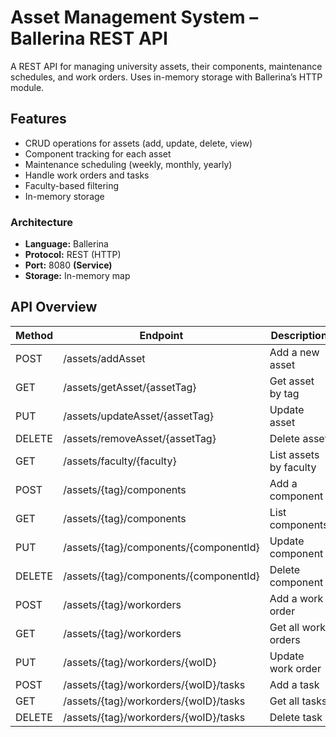 # Asset Management System – Ballerina REST API

A REST API for managing university assets, their components, maintenance schedules, and work orders. Uses in-memory storage with Ballerina’s HTTP module.

## Features
- CRUD operations for assets (add, update, delete, view)
- Component tracking for each asset  
- Maintenance scheduling (weekly, monthly, yearly)
- Handle work orders and tasks  
- Faculty-based filtering  
- In-memory storage

### Architecture
- **Language:** Ballerina
- **Protocol:** REST (HTTP)
- **Port:** 8080 **(Service)**
- **Storage:** In-memory map 

## API Overview
| Method | Endpoint | Description |
|--------|---------|-------------|
| POST | /assets/addAsset | Add a new asset |
| GET | /assets/getAsset/{assetTag} | Get asset by tag |
| PUT | /assets/updateAsset/{assetTag} | Update asset |
| DELETE | /assets/removeAsset/{assetTag} | Delete asset |
| GET | /assets/faculty/{faculty} | List assets by faculty |
| POST | /assets/{tag}/components | Add a component |
| GET | /assets/{tag}/components | List components |
| PUT | /assets/{tag}/components/{componentId} | Update component |
| DELETE | /assets/{tag}/components/{componentId} | Delete component |
| POST | /assets/{tag}/workorders | Add a work order |
| GET | /assets/{tag}/workorders | Get all work orders |
| PUT | /assets/{tag}/workorders/{woID} | Update work order |
| POST | /assets/{tag}/workorders/{woID}/tasks | Add a task |
| GET | /assets/{tag}/workorders/{woID}/tasks | Get all tasks |
| DELETE | /assets/{tag}/workorders/{woID}/tasks | Delete task |

